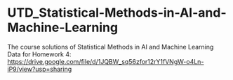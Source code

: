 # UTD_Statistical-Methods-in-AI-and-Machine-Learning
The course solutions of Statistical Methods in AI and Machine Learning
Data for Homework 4: https://drive.google.com/file/d/1JQBW_sq56zfor12rY1fVNgW-o4Ln-iP9/view?usp=sharing
